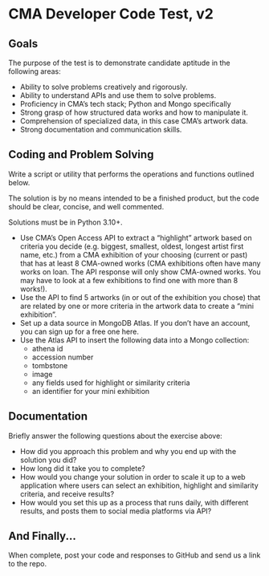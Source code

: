 # CMA Developer Code Test, v2

## Goals

The purpose of the test is to demonstrate candidate aptitude in the following areas:

* Ability to solve problems creatively and rigorously.
* Ability to understand APIs and use them to solve problems.
* Proficiency in CMA’s tech stack; Python and Mongo specifically
* Strong grasp of how structured data works and how to manipulate it.
* Comprehension of specialized data, in this case CMA’s artwork data.
* Strong documentation and communication skills.

## Coding and Problem Solving

Write a script or utility that performs the operations and functions outlined below.

The solution is by no means intended to be a finished product, but the code should be clear, concise, and well commented. 

Solutions must be in Python 3.10+.

* Use CMA’s Open Access API to extract a “highlight” artwork based on criteria you decide (e.g. biggest, smallest, oldest, longest artist first name, etc.) from a CMA exhibition of your choosing (current or past) that has at least 8 CMA-owned works (CMA exhibitions often have many works on loan. The API response will only show CMA-owned works. You may have to look at a few exhibitions to find one with more than 8 works!).  
* Use the API to find 5 artworks (in or out of the exhibition you chose) that are related by one or more criteria in the artwork data to create a “mini exhibition”. 
* Set up a data source in MongoDB Atlas. If you don’t have an account, you can sign up for a free one here. 
* Use the Atlas API to insert the following data into a Mongo collection:
  * athena id
  * accession number
  * tombstone
  * image
  * any fields used for highlight or similarity criteria
  * an identifier for your mini exhibition 

## Documentation

Briefly answer the following questions about the exercise above:

* How did you approach this problem and why you end up with the solution you did?
* How long did it take you to complete?
* How would you change your solution in order to scale it up to a web application where users can select an exhibition, highlight and similarity criteria, and receive results?
* How would you set this up as a process that runs daily, with different results, and posts them to social media platforms via API?

## And Finally...

When complete, post your code and responses to GitHub and send us a link to the repo.




